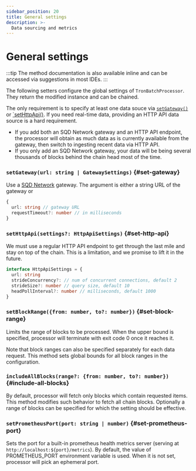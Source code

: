 ```yaml
---
sidebar_position: 20
title: General settings
description: >-
  Data sourcing and metrics
---
```


# General settings

:::tip
The method documentation is also available inline and can be accessed via suggestions in most IDEs.
:::

The following setters configure the global settings of `TronBatchProcessor`. They return the modified instance and can be chained.

The only requirement is to specify at least one data souce via [`setGateway()`](#set-gateway) or [`setHttpApi()](#set-http-api). If you need real-time data, providing an HTTP API data source is a hard requirement.

- If you add both an SQD Network gateway and an HTTP API endpoint, the processor will obtain as much data as is currently available from the gateway, then switch to ingesting recent data via HTTP API.
- If you only add an SQD Network gateway, your data will be being several thousands of blocks behind the chain head most of the time.

### `setGateway(url: string | GatewaySettings)` {#set-gateway}

Use a [SQD Network](/subsquid-network) gateway. The argument is either a string URL of the gateway or

```ts
{
  url: string // gateway URL
  requestTimeout?: number // in milliseconds
}
```

### `setHttpApi(settings?: HttpApiSettings)` {#set-http-api}

We must use a regular HTTP API endpoint to get through the last mile and stay on top of the chain. This is a limitation, and we promise to lift it in the future.

```ts
interface HttpApiSettings = {
  url: string
  strideConcurrency?: // num of concurrent connections, default 2
  strideSize?: number // query size, default 10
  headPollInterval?: number // milliseconds, default 1000
}
```

### `setBlockRange({from: number, to?: number})` {#set-block-range}

Limits the range of blocks to be processed. When the upper bound is specified, processor will terminate with exit code 0 once it reaches it.

Note that block ranges can also be specified separately for each data request. This method sets global bounds for all block ranges in the configuration.

### `includeAllBlocks(range?: {from: number, to?: number})` {#include-all-blocks}

By default, processor will fetch only blocks which contain requested items. This method modifies such behavior to fetch all chain blocks. Optionally a range of blocks can be specified for which the setting should be effective.

### `setPrometheusPort(port: string | number)` {#set-prometheus-port}

Sets the port for a built-in prometheus health metrics server (serving at `http://localhost:${port}/metrics`). By default, the value of PROMETHEUS_PORT environment variable is used. When it is not set, processor will pick an ephemeral port.
